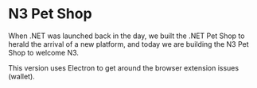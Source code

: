 # N3 Pet Shop

When .NET was launched back in the day, we built the .NET Pet Shop to herald the arrival of a new platform, and today we are building the N3 Pet Shop to welcome N3.

This version uses Electron to get around the browser extension issues (wallet).
